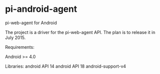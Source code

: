 pi-android-agent
================

pi-web-agent for Android

The project is a driver for the pi-web-agent API. The plan is to release it in July 2015.

Requirements:

Android >= 4.0

Libraries:
android API 14
android API 18
android-support-v4
